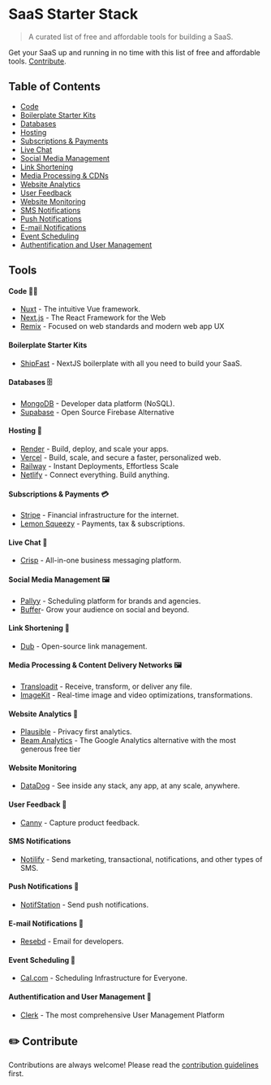 # SaaS Starter Stack
> A curated list of free and affordable tools for building a SaaS.

Get your SaaS up and running in no time with this list of free and affordable tools. [Contribute](https://github.com/timb-103/saas-starter-stack?tab=readme-ov-file#%EF%B8%8F-contribute).

## Table of Contents
- [Code](https://github.com/timb-103/saas-starter-stack?tab=readme-ov-file#code-)
- [Boilerplate Starter Kits](https://github.com/timb-103/saas-starter-stack?tab=readme-ov-file#boilerplates-starter-kits)
- [Databases](https://github.com/timb-103/saas-starter-stack?tab=readme-ov-file#databases-)
- [Hosting](https://github.com/timb-103/saas-starter-stack?tab=readme-ov-file#hosting-)
- [Subscriptions & Payments](https://github.com/timb-103/saas-starter-stack?tab=readme-ov-file#subscriptions--payments-)
- [Live Chat](https://github.com/timb-103/saas-starter-stack?tab=readme-ov-file#live-chat-)
- [Social Media Management](https://github.com/timb-103/saas-starter-stack?tab=readme-ov-file#social-media-management-)
- [Link Shortening](https://github.com/timb-103/saas-starter-stack?tab=readme-ov-file#link-shortening-)
- [Media Processing & CDNs](https://github.com/timb-103/saas-starter-stack?tab=readme-ov-file#media-processing--content-delivery-networks-%EF%B8%8F)
- [Website Analytics](https://github.com/timb-103/saas-starter-stack?tab=readme-ov-file#website-analytics-)
- [User Feedback](https://github.com/timb-103/saas-starter-stack?tab=readme-ov-file#user-feedback-)
- [Website Monitoring](https://github.com/timb-103/saas-starter-stack?tab=readme-ov-file#website-monitoring-)
- [SMS Notifications](https://github.com/timb-103/saas-starter-stack?tab=readme-ov-file#sms-notifications-)
- [Push Notifications](https://github.com/timb-103/saas-starter-stack?tab=readme-ov-file#push-notifications-)
- [E-mail Notifications](#e-mail-notifications-)
- [Event Scheduling](#event-scheduling-)
- [Authentification and User Management](#authentification-and-user-management-)



## Tools

#### Code 👨‍💻
- [Nuxt](https://nuxt.com) - The intuitive Vue framework.
- [Next.js](https://nextjs.org) - The React Framework for the Web
- [Remix](https://remix.run/) - Focused on web standards and modern web app UX

#### Boilerplate Starter Kits
- [ShipFast](https://shipfa.st/) - NextJS boilerplate with all you need to build your SaaS.

#### Databases 🗄️
- [MongoDB](https://mongodb.com) - Developer data platform (NoSQL).
- [Supabase](https://supabase.com/) - Open Source Firebase Alternative

#### Hosting 💾
- [Render](https://render.com) - Build, deploy, and scale your apps.
- [Vercel](https://vercel.com) - Build, scale, and secure a faster, personalized web.
- [Railway](https://railway.app/) - Instant Deployments, Effortless Scale
- [Netlify](https://www.netlify.com/) - Connect everything. Build anything.

#### Subscriptions & Payments 💳
- [Stripe](https://stripe.com) - Financial infrastructure for the internet.
- [Lemon Squeezy](https://lemonsqueezy.com) - Payments, tax & subscriptions.

#### Live Chat 💬
- [Crisp](https://crisp.im) - All-in-one business messaging platform.

#### Social Media Management 🖼️
- [Pallyy](https://pallyy.com) - Scheduling platform for brands and agencies.
- [Buffer](https://buffer.com)- Grow your audience on social and beyond.

#### Link Shortening 🔗 
- [Dub](https://dub.co) - Open-source link management.

#### Media Processing & Content Delivery Networks 🖼️
- [Transloadit](https://transloadit.com) - Receive, transform, or deliver any file.
- [ImageKit](https://imagekit.io) - Real-time image and video optimizations, transformations.

#### Website Analytics 📶
- [Plausible](https://plausible.io) - Privacy first analytics.
- [Beam Analytics](https://beamanalytics.io/) - The Google Analytics alternative with the most generous free tier

#### Website Monitoring
- [DataDog](https://datadog.com) - See inside any stack, any app, at any scale, anywhere.

#### User Feedback 📢
- [Canny](https://canny.io) - Capture product feedback.

#### SMS Notifications
- [Notilify](https://notilify.com) - Send marketing, transactional, notifications, and other types of SMS.

#### Push Notifications 🚀
- [NotifStation](https://notifstation.com) - Send push notifications.

#### E-mail Notifications 📧
- [Resebd](https://resend.com/) - Email for developers.

#### Event Scheduling 📆
- [Cal.com](https://cal.com/) - Scheduling Infrastructure for Everyone.

#### Authentification and User Management 👤
- [Clerk](https://clerk.com/) - The most comprehensive User Management Platform



## ✏️ Contribute
Contributions are always welcome!
Please read the [contribution guidelines](contributing.md) first.
